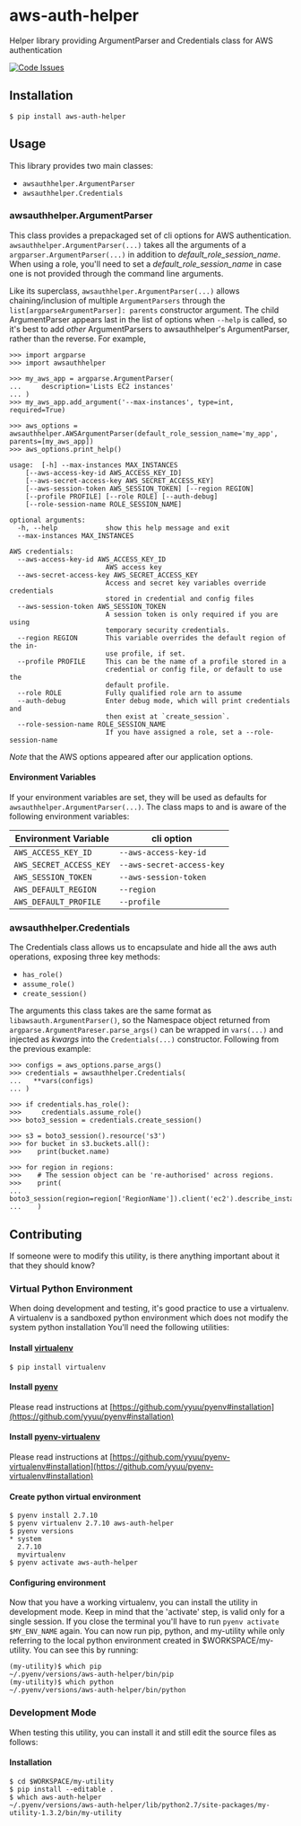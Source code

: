 # aws-auth-helper
Helper library providing ArgumentParser and Credentials class for AWS authentication

[![Code Issues](https://www.quantifiedcode.com/api/v1/project/ea5b743486474c47b50734f846586474/badge.svg)](https://www.quantifiedcode.com/app/project/ea5b743486474c47b50734f846586474)

## Installation

    $ pip install aws-auth-helper

## Usage

This library provides two main classes:

 - `awsauthhelper.ArgumentParser`
 - `awsauthhelper.Credentials`

### awsauthhelper.ArgumentParser
This class provides a prepackaged set of cli options for AWS authentication.
`awsauthhelper.ArgumentParser(...)` takes all the arguments of a `argparser.ArgumentParser(...)` in addition to _default_role_session_name_.
When using a role, you'll need to set a _default_role_session_name_ in case one is not provided through the command line arguments.


Like its superclass, `awsauthhelper.ArgumentParser(...)` allows chaining/inclusion of multiple `ArgumentParsers` 
through the `list[argparseArgumentParser]: parents` constructor argument.  The child ArgumentParser appears last in the list of 
options when `--help` is called, so it's best to add *other*  ArgumentParsers to awsauthhelper's ArgumentParser, rather
than the reverse. For example,

    >>> import argparse
    >>> import awsauthhelper

    >>> my_aws_app = argparse.ArgumentParser(
    ...     description='Lists EC2 instances'
    ... )
    >>> my_aws_app.add_argument('--max-instances', type=int, required=True)
    
    >>> aws_options = awsauthhelper.AWSArgumentParser(default_role_session_name='my_app', parents=[my_aws_app])
    >>> aws_options.print_help()

    usage:  [-h] --max-instances MAX_INSTANCES
        [--aws-access-key-id AWS_ACCESS_KEY_ID]
        [--aws-secret-access-key AWS_SECRET_ACCESS_KEY]
        [--aws-session-token AWS_SESSION_TOKEN] [--region REGION]
        [--profile PROFILE] [--role ROLE] [--auth-debug]
        [--role-session-name ROLE_SESSION_NAME]
    
    optional arguments:
      -h, --help            show this help message and exit
      --max-instances MAX_INSTANCES
    
    AWS credentials:
      --aws-access-key-id AWS_ACCESS_KEY_ID
                            AWS access key
      --aws-secret-access-key AWS_SECRET_ACCESS_KEY
                            Access and secret key variables override credentials
                            stored in credential and config files
      --aws-session-token AWS_SESSION_TOKEN
                            A session token is only required if you are using
                            temporary security credentials.
      --region REGION       This variable overrides the default region of the in-
                            use profile, if set.
      --profile PROFILE     This can be the name of a profile stored in a
                            credential or config file, or default to use the
                            default profile.
      --role ROLE           Fully qualified role arn to assume
      --auth-debug          Enter debug mode, which will print credentials and
                            then exist at `create_session`.
      --role-session-name ROLE_SESSION_NAME
                            If you have assigned a role, set a --role-session-name  

*Note* that the AWS options appeared after our application options.

#### Environment Variables
If your environment variables are set, they will be used as defaults for `awsauthhelper.ArgumentParser(...)`. The class
maps to and is aware of the following environment variables:

| Environment Variable  | cli option                |
|-----------------------|---------------------------|
|`AWS_ACCESS_KEY_ID`    | `--aws-access-key-id`     |
|`AWS_SECRET_ACCESS_KEY`| `--aws-secret-access-key` |
|`AWS_SESSION_TOKEN`    | `--aws-session-token`     |
|`AWS_DEFAULT_REGION`   | `--region`                |
|`AWS_DEFAULT_PROFILE`  | `--profile`               |

### awsauthhelper.Credentials
The Credentials class allows us to encapsulate and hide all the aws auth operations, exposing three key methods:

 - `has_role()`
 - `assume_role()`
 - `create_session()`

The arguments this class takes are the same format as `libawsauth.ArgumentParser()`, so the Namespace object returned
from `argparse.ArgumentPareser.parse_args()` can be wrapped in `vars(...)` and injected as _kwargs_ into the `Credentials(...)`
constructor. Following from the previous example:

    >>> configs = aws_options.parse_args()
    >>> credentials = awsauthhelper.Credentials(
    ...   **vars(configs)
    ... )
    
    >>> if credentials.has_role():
    >>>     credentials.assume_role()
    >>> boto3_session = credentials.create_session()
    
    >>> s3 = boto3_session().resource('s3')
    >>> for bucket in s3.buckets.all():
    >>>    print(bucket.name)
    
    >>> for region in regions:
    >>>    # The session object can be 're-authorised' across regions.
    >>>    print(
    ...       boto3_session(region=region['RegionName']).client('ec2').describe_instances()
    ...    )


## Contributing
If someone were to modify this utility, is there anything important about it that they should know?
### Virtual Python Environment
When doing development and testing, it's good practice to use a virtualenv. A virtualenv is a sandboxed python environment which does not modify the system python installation
You'll need the following utilities:

#### Install [virtualenv](http://docs.python-guide.org/en/latest/dev/virtualenvs/)

    $ pip install virtualenv

#### Install [pyenv](https://github.com/yyuu/pyenv)
Please read instructions at [https://github.com/yyuu/pyenv#installation](https://github.com/yyuu/pyenv#installation)

#### Install [pyenv-virtualenv](https://github.com/yyuu/pyenv-virtualenv)
Please read instructions at [https://github.com/yyuu/pyenv-virtualenv#installation](https://github.com/yyuu/pyenv-virtualenv#installation)

#### Create python virtual environment

	$ pyenv install 2.7.10
    $ pyenv virtualenv 2.7.10 aws-auth-helper
    $ pyenv versions
    * system
      2.7.10
      myvirtualenv
    $ pyenv activate aws-auth-helper


#### Configuring environment

Now that you have a working virtualenv, you can install the utility in development mode. Keep in mind that the 'activate' step, is valid only for a single session. If you close the terminal you'll have to run `pyenv activate $MY_ENV_NAME` again. You can now run pip, python, and my-utility while only referring to the local python environment created in $WORKSPACE/my-utility. You can see this by running:

    (my-utility)$ which pip
    ~/.pyenv/versions/aws-auth-helper/bin/pip
    (my-utility)$ which python
    ~/.pyenv/versions/aws-auth-helper/bin/python

### Development Mode
When testing this utility, you can install it and still edit the source files as follows:

#### Installation

    $ cd $WORKSPACE/my-utility
    $ pip install --editable .
    $ which aws-auth-helper
    ~/.pyenv/versions/aws-auth-helper/lib/python2.7/site-packages/my-utility-1.3.2/bin/my-utility
    
